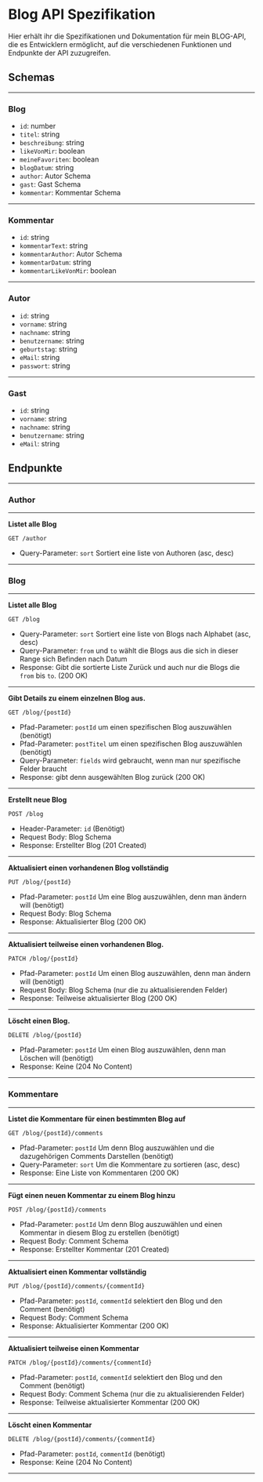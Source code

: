 # Blog API Spezifikation

Hier erhält ihr die Spezifikationen und Dokumentation für mein BLOG-API, die es Entwicklern ermöglicht, auf die verschiedenen Funktionen und Endpunkte der API zuzugreifen.

## Schemas

---

### Blog
- `id`: number
- `titel`: string
- `beschreibung`: string
- `likeVonMir`: boolean
- `meineFavoriten`: boolean
- `blogDatum`: string
- `author`: Autor Schema
- `gast`: Gast Schema
- `kommentar`: Kommentar Schema

---
### Kommentar
- `id`: string
- `kommentarText`: string
- `kommentarAuthor`: Autor Schema
- `kommentarDatum`: string
- `kommentarLikeVonMir`: boolean

---
### Autor
- `id`: string
- `vorname`: string
- `nachname`: string
- `benutzername`: string
- `geburtstag`: string
- `eMail`: string
- `passwort`: string

---
### Gast
- `id`: string
- `vorname`: string
- `nachname`: string
- `benutzername`: string
- `eMail`: string


## Endpunkte

---
### Author

---

**Listet alle Blog**
```http request
GET /author
```
- Query-Parameter: `sort` Sortiert eine liste von Authoren (asc, desc)


---
### Blog

---

**Listet alle Blog**
```http request
GET /blog
```
- Query-Parameter: `sort` Sortiert eine liste von Blogs nach Alphabet (asc, desc)
- Query-Parameter: `from` und `to` wählt die Blogs aus die sich in dieser Range sich Befinden nach Datum
- Response: Gibt die sortierte Liste Zurück und auch nur die Blogs die `from` bis `to`. (200 OK)

---

**Gibt Details zu einem einzelnen Blog aus.**
```http request
GET /blog/{postId}
```
- Pfad-Parameter: `postId` um einen spezifischen Blog auszuwählen (benötigt)
- Pfad-Parameter: `postTitel` um einen spezifischen Blog auszuwählen (benötigt)
- Query-Parameter: `fields` wird gebraucht, wenn man nur spezifische Felder braucht
- Response: gibt denn ausgewählten Blog zurück (200 OK)

---

**Erstellt neue Blog**
```http request
POST /blog
```
- Header-Parameter: `id` (Benötigt)
- Request Body: Blog Schema
- Response: Erstellter Blog (201 Created)

---

**Aktualisiert einen vorhandenen Blog vollständig**
```http request
PUT /blog/{postId}
```
- Pfad-Parameter: `postId` Um eine Blog auszuwählen, denn man ändern will (benötigt)
- Request Body: Blog Schema
- Response: Aktualisierter Blog (200 OK)

---
**Aktualisiert teilweise einen vorhandenen Blog.**
```http request
PATCH /blog/{postId}
```
- Pfad-Parameter: `postId` Um einen Blog auszuwählen, denn man ändern will (benötigt)
- Request Body: Blog Schema (nur die zu aktualisierenden Felder)
- Response: Teilweise aktualisierter Blog (200 OK)

---

**Löscht einen Blog.**
```http request
DELETE /blog/{postId}
```
- Pfad-Parameter: `postId` Um einen Blog auszuwählen, denn man Löschen will (benötigt)
- Response: Keine (204 No Content)
---

### Kommentare

---

**Listet die Kommentare für einen bestimmten Blog auf**
```http request
GET /blog/{postId}/comments
```
- Pfad-Parameter: `postId` Um denn Blog auszuwählen und die dazugehörigen Comments Darstellen (benötigt)
- Query-Parameter: `sort` Um die Kommentare zu sortieren (asc, desc)
- Response: Eine Liste von Kommentaren (200 OK)

---

**Fügt einen neuen Kommentar zu einem Blog hinzu**
```http request
POST /blog/{postId}/comments
```

- Pfad-Parameter: `postId` Um denn Blog auszuwählen und einen Kommentar in diesem Blog zu erstellen (benötigt)
- Request Body: Comment Schema
- Response: Erstellter Kommentar (201 Created)

---

**Aktualisiert einen Kommentar vollständig**
```http request
PUT /blog/{postId}/comments/{commentId}
```
- Pfad-Parameter: `postId`, `commentId` selektiert den Blog und den Comment (benötigt)
- Request Body: Comment Schema
- Response: Aktualisierter Kommentar (200 OK)

---

**Aktualisiert teilweise einen Kommentar**
```http request
PATCH /blog/{postId}/comments/{commentId}
```
- Pfad-Parameter: `postId`, `commentId` selektiert den Blog und den Comment (benötigt)
- Request Body: Comment Schema (nur die zu aktualisierenden Felder)
- Response: Teilweise aktualisierter Kommentar (200 OK)

---

**Löscht einen Kommentar**
```http request
DELETE /blog/{postId}/comments/{commentId}
```
- Pfad-Parameter: `postId`, `commentId` (benötigt)
- Response: Keine (204 No Content)

---